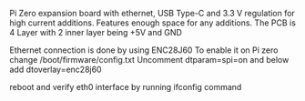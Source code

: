 Pi Zero expansion board with ethernet, USB Type-C and 3.3 V regulation for high current additions. 
Features enough space for any additions. 
The PCB is 4 Layer with 2 inner layer being +5V and GND

Ethernet connection is done by using ENC28J60 
To enable it on Pi zero change /boot/firmware/config.txt
Uncomment 
dtparam=spi=on 
and below add 
dtoverlay=enc28j60

reboot and verify eth0 interface by running ifconfig command 
